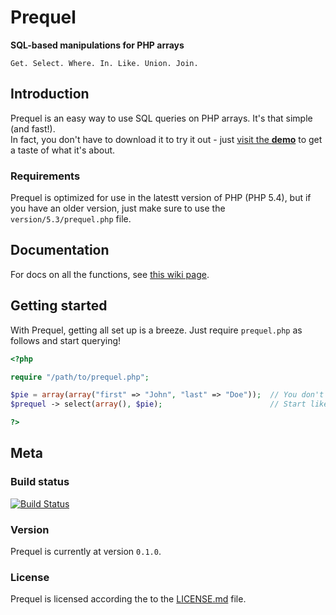 Prequel
=======

**SQL-based manipulations for PHP arrays** 
```
Get. Select. Where. In. Like. Union. Join.
```

## Introduction

Prequel is an easy way to use SQL queries on PHP arrays. It's that simple (and fast!).  
In fact, you don't have to download it to try it out - just [visit the **demo**](http://fllat.lfred.info/prequel) to get a taste of what it's about.

### Requirements

Prequel is optimized for use in the latestt version of PHP (PHP 5.4), but if you have an older version, just make sure to use the `version/5.3/prequel.php` file.

## Documentation
For docs on all the functions, see [this wiki page](https://github.com/fllat/prequel/wiki/Functions).

## Getting started
With Prequel, getting all set up is a breeze. Just require `prequel.php` as follows and start querying!

```php
<?php

require "/path/to/prequel.php";

$pie = array(array("first" => "John", "last" => "Doe"));  // You don't have to name it 'pie'
$prequel -> select(array(), $pie);                        // Start like so (perhaps just to test it out)

?>
```

## Meta

### Build status
[![Build Status](https://travis-ci.org/fllat/prequel.png?branch=master)](https://travis-ci.org/fllat/prequel)

### Version
Prequel is currently at version `0.1.0`.

### License
Prequel is licensed according the to the [LICENSE.md](https://github.com/alfredxing/prequel/blob/master/LICENSE.md) file.
